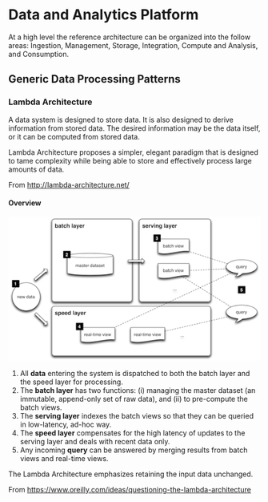 # Data and Analytics Platform 

At a high level the reference architecture can be organized into the follow areas: Ingestion, Management, Storage, Integration, Compute and Analysis, and Consumption. 

## Generic Data Processing Patterns

### Lambda Architecture
A data system is designed to store data. It is also designed to derive information from stored data. The desired information may be the data itself, or it can be computed from stored data. 

Lambda Architecture proposes a simpler, elegant paradigm that is designed to tame complexity while being able to store and effectively process large amounts of data. 

From <http://lambda-architecture.net/>  

#### Overview
![image](./la-overview_small.png)

  1. All **data** entering the system is dispatched to both the batch layer and the speed layer for processing. 
  2. The **batch layer** has two functions: (i) managing the master dataset (an immutable, append-only set of raw data), and (ii) to pre-compute the batch views. 
  3. The **serving layer** indexes the batch views so that they can be queried in low-latency, ad-hoc way. 
  4. The **speed layer** compensates for the high latency of updates to the serving layer and deals with recent data only. 
  5. Any incoming **query** can be answered by merging results from batch views and real-time views. 

The Lambda Architecture emphasizes retaining the input data unchanged.

From <https://www.oreilly.com/ideas/questioning-the-lambda-architecture>  
